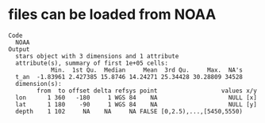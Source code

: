 # files can be loaded from NOAA

    Code
      NOAA
    Output
      stars object with 3 dimensions and 1 attribute
      attribute(s), summary of first 1e+05 cells:
                Min.  1st Qu.  Median     Mean  3rd Qu.     Max.  NA's
      t_an  -1.83961 2.427385 15.8746 14.24271 25.34428 30.28809 34528
      dimension(s):
            from  to offset delta refsys point                  values x/y
      lon      1 360   -180     1 WGS 84    NA                    NULL [x]
      lat      1 180    -90     1 WGS 84    NA                    NULL [y]
      depth    1 102     NA    NA     NA FALSE [0,2.5),...,[5450,5550)    

